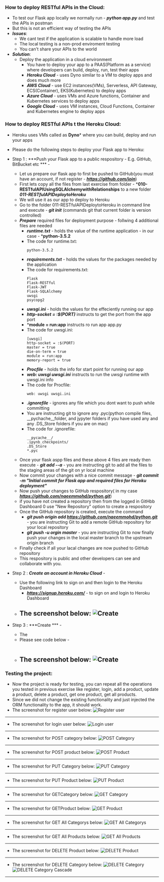 ### How to deploy RESTful APIs in the Cloud:
  * To test our Flask app locally we normally run - ***python app.py*** and test the APIs in postman
  * But this is not an efficient way of testing the APIs 
  * ***Issues***:
    * We cant test if the application is scalable to handle more load
    * The local testing is a non-prod enviroment testing
    * You can't share your APIs to the world
  * ***Solution***:
    * Deploy the application in a cloud environment
      * You have to deploy your app to a PAAS(Platform as a service) where developers can build, deploy, run, test their apps
      * ***Heroku Cloud*** - uses Dyno similar to a VM to deploy apps and does much more
      * ***AWS Cloud*** - use EC2 instances(VMs), Serverless, API Gateway, ECS(Container), EKS(Kubernetes) to deploy apps
      * ***Azure Cloud*** - uses VMs and Azure functions, Container and Kubernetes services to deploy apps
      * ***Google Cloud*** - uses VM instances, Cloud Functions, Container and Kubernetes engine to deploy apps 

### How to deploy RESTful APIs t the Heroku Cloud:
  * Heroku uses VMs called as **Dyno*** where you can build, deploy and run your apps
  * Please do the following steps to deploy your Flask app to Heroku:
  * Step 1 : ***Push your Flask app to a public respository - E.g. GitHub, BitBucket etc *** - 
    * Let us prepare our flask app to first be pushed to GitHub(you must have an account, if not register - ***https://github.com/join***) 
    * First lets copy all the files from last exercise from folder - ***010-RESTfulAPIUsingSQLAlchemywithRelationships**  to a new folder ***011-RESTfulAPIDeploytoHeroku***  
    * We will use it as our app to deploy to Heroku
    * Go to the folder 011-RESTfulAPIDeploytoHeroku in command line and execute - ***git init*** (commands git that current folder is version controlled)
    * ***Prepare*** required files for deployment purpose - follwing 4 additional files are needed 
      * ***runtime.txt*** - holds the value of the runtime application - in our case - ***python-3.5.2**
      * The code for runtime.txt:
        ```
        python-3.5.2
        ```
      * ***requirements.txt*** - holds the values for the packages needed by the  application
      * The code for requirements.txt:
        ```
        Flask
        Flask-RESTful
        Flask-JWT
        Flask-SQLAlchemy
        uwsgi
        psycopg2
        ```
      * ***uwsgi.ini*** - holds the values for the effeciently running our app
      * ***http-socket = :$(PORT)*** instructs to get the port from the app port
      * ***module = run:app** instructs ro run app app.py
      * The code for uwsgi.ini:
        ```
        [uwsgi]
        http-socket = :$(PORT)
        master = true
        die-on-term = true
        module = run:app
        memory-report = true
        ```
      * ***Procfile*** - holds the info for start point for running our app
      * ***web: uwsgi uwsgi.ini*** instructs to run the uwsgi runtime with uwsgi.ini info
      * The code for Procfile:
        ```
        web: uwsgi uwsgi.ini
        ```
      * ***.ignorefile*** - ignores any file which you dont want to push while committing
      * You are instructing git to ignore any .pyc(python compile files, __pychache__folder, and jypyter folders if you have used any and any .DS_Store folders if you are on mac)
      * The code for .ignorefile:
        ```
        __pycache__/
        .ipynb_checkpoints/
        .DS_Store
        *.pyc
        ```
    * Once your flask aspp files and these above 4 files are ready then execute - ***git add --a*** - you are instructing git to add all the files to the staging areas of the git on yr local machine
    * Now commit your changes with a nice commit message - ***git commit -m "Initial commit for Flask app and required files for Heroku deployment"***
    * Now push your changes to GitHub respository( in my case ***https://github.com/naeemmohd/python.git***)
    * if you have not created a repository then from the logged in GitHbb Dashboard 0 use "New Repository" option to create a respository 
    * Once the GitHub repository is created, execute the command
      * ***git push origin add https://github.com/naeemmohd/python.git*** - you are instructing Git to add a remote GitHub repository for your local repository 
      * ***git push -u orgin master*** - you are instructing Git to now finally push your changes in the local master branch to the upstream origin branch
    * Finally check if all your lacal changes are now pushed to GitHub repository
    * This respository is public and other developers can see and collaborate with you.
      

  * Step 2 : ***Create an account in Heroku Cloud*** - 
    * Use the following link to sign on and then login to the Heroku Dashboard
      * ***https://signup.heroku.com/*** - to sign on and login to Heroku Dashboard
    * The screenshot below:
      ![Create ](../images/002-011-herokusignonandlogin.png)
      ---------------------------------------------------------------------------------

  * Step 3 : ***Create *** - 
    * The 
    * Please see code below -
      ```
      ```
    * The screenshot below:
      ![Create ](../images/002-011-create.png)
      ---------------------------------------------------------------------------------
 
### Testing the project:
  * Now the project is ready for testing, you can repeat all the operations you tested in previous exercise like register, login, add a product, update a product, delete a product, get one product, get all products. 
  * Since we did not change the existing functionality and just injected the ORM functionality to the app, it should work.
  * The screenshot for register user below:
  ![Register user](../images/002-11-registeruser.png)
  ---------------------------------------------------------------------------------
  * The screenshot for login user below:
  ![Login user](../images/002-11-loginuser.png)
  ---------------------------------------------------------------------------------
  * The screenshot for POST category below:
  ![POST Category](../images/002-11-postcategory.png)
  ---------------------------------------------------------------------------------
  * The screenshot for POST product below:
  ![POST Product](../images/002-11-postproduct.png)
  ---------------------------------------------------------------------------------
  * The screenshot for PUT Category below:
  ![PUT Category](../images/002-11-putcategory.png)
  ---------------------------------------------------------------------------------
  * The screenshot for PUT Product below:
  ![PUT Product](../images/002-11-putproduct.png)
  ---------------------------------------------------------------------------------
  * The screenshot for GETCategory below:
  ![GET Category](../images/002-11-getcategory.png)
  ---------------------------------------------------------------------------------
  * The screenshot for GETProduct below:
  ![GET Product](../images/002-11-getproduct.png)
  ---------------------------------------------------------------------------------
  * The screenshot for GET All Categorys below:
  ![GET All Categorys](../images/002-11-getallcategory.png)
  ---------------------------------------------------------------------------------
  * The screenshot for GET All Products below:
  ![GET All Products](../images/002-11-getallproducts.png)
  ---------------------------------------------------------------------------------
  * The screenshot for DELETE Product below:
  ![DELETE Product](../images/002-11-deleteproduct.png)
  ---------------------------------------------------------------------------------
  * The screenshot for DELETE Category below:
  ![DELETE Category](../images/002-11-deletecategory.png)
  ![DELETE Category Cascade](../images/002-11-deletecategoryimpact.png)
  ---------------------------------------------------------------------------------